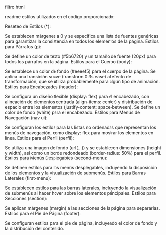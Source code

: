 filtro html 

readme
estilos utilizados en el código proporcionado:

Reseteo de Estilos (*):

Se establecen márgenes a 0 y se especifica una lista de fuentes genéricas para garantizar la consistencia en todos los elementos de la página.
Estilos para Párrafos (p):

Se define un color de texto (#5b6720) y un tamaño de fuente (20px) para todos los párrafos en la página.
Estilos para el Cuerpo (body):

Se establece un color de fondo (#eeeef5) para el cuerpo de la página.
Se aplica una transición suave (transform 0.3s ease) al efecto de transformación, que se utiliza probablemente para algún tipo de animación.
Estilos para Encabezados (header):

Se configura un diseño flexible (display: flex) para el encabezado, con alineación de elementos centrada (align-items: center) y distribución de espacio entre los elementos (justify-content: space-between).
Se define un color de fondo (white) para el encabezado.
Estilos para Menús de Navegación (nav ul):

Se configuran los estilos para las listas no ordenadas que representan los menús de navegación, como display: flex para mostrar los elementos en línea.
Estilos para el Perfil (perfil):

Se utiliza una imagen de fondo (url(...)) y se establecen dimensiones (height y width), así como un borde redondeado (border-radius: 50%) para el perfil.
Estilos para Menús Desplegables (second-menu):

Se definen estilos para los menús desplegables, incluyendo la disposición de los elementos y la visualización de submenús.
Estilos para Barras Laterales (first-menu):

Se establecen estilos para las barras laterales, incluyendo la visualización de submenús al hacer hover sobre los elementos principales.
Estilos para Secciones (section):

Se aplican márgenes (margin) a las secciones de la página para separarlas.
Estilos para el Pie de Página (footer):

Se configuran estilos para el pie de página, incluyendo el color de fondo y la distribución del contenido.